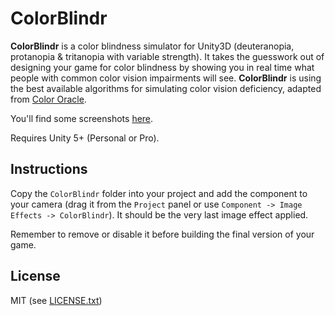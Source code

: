 ColorBlindr
===========

**ColorBlindr** is a color blindness simulator for Unity3D (deuteranopia, protanopia & tritanopia with variable strength). It takes the guesswork out of designing your game for color blindness by showing you in real time what people with common color vision impairments will see. **ColorBlindr** is using the best available algorithms for simulating color vision deficiency, adapted from [Color Oracle](http://colororacle.org/).

You'll find some screenshots [here](http://imgur.com/a/uunaS#0).

Requires Unity 5+ (Personal or Pro).

Instructions
------------

Copy the `ColorBlindr` folder into your project and add the component to your camera (drag it from the `Project` panel or use `Component -> Image Effects -> ColorBlindr`). It should be the very last image effect applied.

Remember to remove or disable it before building the final version of your game.

License
-------

MIT (see [LICENSE.txt](LICENSE.txt))

